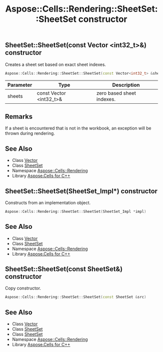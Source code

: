 ﻿---
title: Aspose::Cells::Rendering::SheetSet::SheetSet constructor
linktitle: SheetSet
second_title: Aspose.Cells for C++ API Reference
description: 'Aspose::Cells::Rendering::SheetSet::SheetSet constructor. Creates a sheet set based on exact sheet indexes in C++.'
type: docs
weight: 100
url: /cpp/aspose.cells.rendering/sheetset/sheetset/
---
## SheetSet::SheetSet(const Vector \<int32_t\>\&) constructor


Creates a sheet set based on exact sheet indexes.

```cpp
Aspose::Cells::Rendering::SheetSet::SheetSet(const Vector<int32_t> &sheets)
```


| Parameter | Type | Description |
| --- | --- | --- |
| sheets | const Vector \<int32_t\>\& | zero based sheet indexes. |
## Remarks



If a sheet is encountered that is not in the workbook, an exception will be thrown during rendering. 
## See Also

* Class [Vector](../../../aspose.cells/vector/)
* Class [SheetSet](../)
* Namespace [Aspose::Cells::Rendering](../../)
* Library [Aspose.Cells for C++](../../../)
## SheetSet::SheetSet(SheetSet_Impl*) constructor


Constructs from an implementation object.

```cpp
Aspose::Cells::Rendering::SheetSet::SheetSet(SheetSet_Impl *impl)
```

## See Also

* Class [Vector](../../../aspose.cells/vector/)
* Class [SheetSet](../)
* Namespace [Aspose::Cells::Rendering](../../)
* Library [Aspose.Cells for C++](../../../)
## SheetSet::SheetSet(const SheetSet\&) constructor


Copy constructor.

```cpp
Aspose::Cells::Rendering::SheetSet::SheetSet(const SheetSet &src)
```

## See Also

* Class [Vector](../../../aspose.cells/vector/)
* Class [SheetSet](../)
* Class [SheetSet](../)
* Namespace [Aspose::Cells::Rendering](../../)
* Library [Aspose.Cells for C++](../../../)
